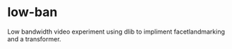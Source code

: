 # low-ban
Low bandwidth video experiment using dlib to impliment facetlandmarking and a transformer.
